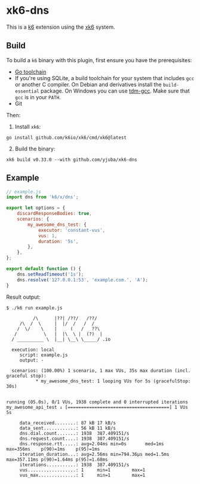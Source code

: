 xk6-dns
=====

This is a [k6](https://github.com/k6io/k6) extension using the
[xk6](https://github.com/k6io/xk6) system.

## Build

To build a `k6` binary with this plugin, first ensure you have the prerequisites:

- [Go toolchain](https://go101.org/article/go-toolchain.html)
- If you're using SQLite, a build toolchain for your system that includes `gcc` or
  another C compiler. On Debian and derivatives install the `build-essential`
  package. On Windows you can use [tdm-gcc](https://jmeubank.github.io/tdm-gcc/).
  Make sure that `gcc` is in your `PATH`.
- Git

Then:

1. Install `xk6`:
  ```shell
  go install github.com/k6io/xk6/cmd/xk6@latest
  ```

2. Build the binary:
  ```shell
  xk6 build v0.33.0 --with github.com/yjuba/xk6-dns
  ```

## Example

```javascript
// example.js
import dns from 'k6/x/dns';

export let options = {
    discardResponseBodies: true,
    scenarios: {
        my_awesome_dns_test: {
            executor: 'constant-vus',
            vus: 1,
            duration: '5s',
        },
    },
};

export default function () {
    dns.setReadTimeout('1s');
    dns.resolve('127.0.0.1:53', 'example.com.', 'A');
}
```

Result output:

```shell
$ ./k6 run example.js

          /\      |??| /??/   /??/
     /\  /  \     |  |/  /   /  /
    /  \/    \    |     (   /   ??\
   /          \   |  |\  \ |  (?)  |
  / __________ \  |__| \__\ \_____/ .io

  execution: local
     script: example.js
     output: -

  scenarios: (100.00%) 1 scenario, 1 max VUs, 35s max duration (incl. graceful stop):
           * my_awesome_dns_test: 1 looping VUs for 5s (gracefulStop: 30s)


running (05.0s), 0/1 VUs, 1938 complete and 0 interrupted iterations
my_awesome_api_test ↓ [======================================] 1 VUs  5s

     data_received........: 87 kB 17 kB/s
     data_sent............: 56 kB 11 kB/s
     dns.dial.count.......: 1938  387.409151/s
     dns.request.count....: 1938  387.409151/s
     dns.response.rtt.....: avg=2.04ms min=0s       med=1ms   max=356ms    p(90)=1ms    p(95)=1ms
     iteration_duration...: avg=2.56ms min=794.36μs med=1.5ms max=357.11ms p(90)=1.64ms p(95)=1.68ms
     iterations...........: 1938  387.409151/s
     vus..................: 1     min=1        max=1
     vus_max..............: 1     min=1        max=1
```
